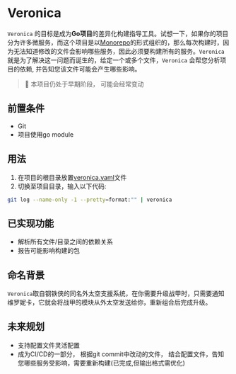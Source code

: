 Veronica
===
`Veronica` 的目标是成为**Go项目**的差异化构建指导工具。试想一下，如果你的项目分为许多微服务，而这个项目是以[Monorepo](https://en.wikipedia.org/wiki/Monorepo)的形式组织的，那么每次构建时，因为无法知道修改的文件会影响哪些服务，因此必须要构建所有的服务。`Veronica` 就是为了解决这一问题而诞生的，给定一个或多个文件，`Veronica` 会帮您分析项目的依赖, 并告知您该文件可能会产生哪些影响。  
> :construction: 本项目仍处于早期阶段， 可能会经常变动

## 前置条件
 - Git
 - 项目使用go module

## 用法
1. 在项目的根目录放置[veronica.yaml](./veronica_example.yaml)文件
2. 切换至项目目录，输入以下代码:
```bash
git log --name-only -1 --pretty=format:"" | veronica
```
## 已实现功能
 - 解析所有文件/目录之间的依赖关系
 - 报告可能影响构建的包

## 命名背景
`Veronica`取自钢铁侠的同名外太空支援系统，在你需要升级战甲时，只需要通知维罗妮卡，它就会将战甲的模块从外太空发送给你，重新组合后完成升级。

## 未来规划
 - 支持配置文件灵活配置
 - 成为CI/CD的一部分， 根据git commit中改动的文件， 结合配置文件，告知您哪些服务受影响，需要重新构建(已完成,但输出格式需优化)
